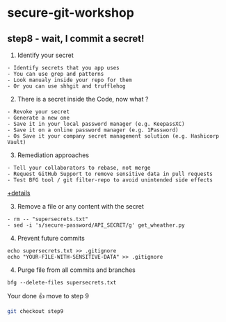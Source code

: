 # secure-git-workshop

## step8 - wait, I commit a secret!

1. Identify your secret
```
- Identify secrets that you app uses
- You can use grep and patterns
- Look manualy inside your repo for them
- Or you can use shhgit and trufflehog 
```

2. There is a secret inside the Code, now what ?
```
- Revoke your secret
- Generate a new one
- Save it in your local password manager (e.g. KeepassXC)
- Save it on a online password manager (e.g. 1Password)
- Os Save it your company secret management solution (e.g. Hashicorp Vault)
```

3. Remediation approaches
```
- Tell your collaborators to rebase, not merge
- Request GitHub Support to remove sensitive data in pull requests
- Test BFG tool / git filter-repo to avoid unintended side effects
```
[+details](https://docs.github.com/cn/authentication/keeping-your-account-and-data-secure/removing-sensitive-data-from-a-repository#)

3. Remove a file or any content with the secret
```
- rm -- "supersecrets.txt"
- sed -i 's/secure-password/API_SECRET/g' get_wheather.py
```

4. Prevent future commits
```
echo supersecrets.txt >> .gitignore
echo "YOUR-FILE-WITH-SENSITIVE-DATA" >> .gitignore
```

4. Purge file from all commits and branches
```
bfg --delete-files supersecrets.txt
```

Your done 👍 move to step 9
```bash
git checkout step9
```
